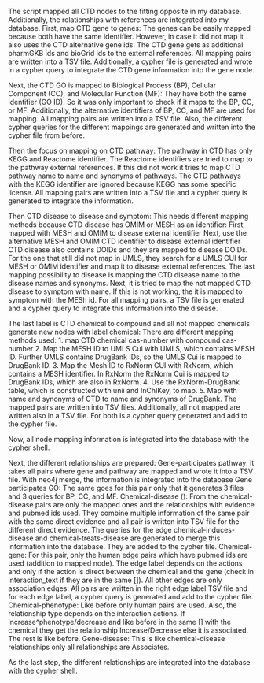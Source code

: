 The script mapped all CTD nodes to the fitting opposite in my database. Additionally, the relationships with references are integrated into my database.
First, map CTD gene to genes:
               The genes can be easily mapped because both have the same identifier. However, in case it did not map it also uses the CTD alternative gene ids.
               The CTD gene gets as additional pharmGKB ids and bioGrid ids to the external references.
               All mapping pairs are written into a TSV file.
               Additionally, a cypher file is generated and wrote in a cypher query to integrate the CTD gene information into the gene node.

Next, the CTD GO is mapped to Biological Process (BP), Cellular Component (CC), and Molecular Function (MF):
               They have both the same identifier (GO ID). So it was only important to check if it maps to the BP, CC, or MF. Additionally, the alternative identifiers of BP, CC, and MF are used for mapping.
               All mapping pairs are written into a TSV file. Also, the different cypher queries for the different mappings are generated and written into the cypher file from before.

Then the focus on mapping on CTD pathway:
               The pathway in CTD has only KEGG and Reactome identifier. The Reactome identifiers are tried to map to the pathway external references. If this did not work it tries to map CTD pathway name to name and synonyms of pathways.
               The CTD pathways with the KEGG identifier are ignored because KEGG has some specific license.
               All mapping pairs are written into a TSV file and a cypher query is generated to integrate the information.

Then CTD disease to disease and symptom:
                This needs different mapping methods because CTD disease has OMIM or MESH as an identifier:
                First, mapped with MESH and OMIM to disease external identifier
                Next, use the alternative MESH and OMIM CTD identifier to disease external identifier
                CTD disease also contains DOIDs and they are mapped to disease DOIDs.
                For the one that still did not map in UMLS, they search for a UMLS CUI for MESH or OMIM identifier and map it to disease external references.
                The last mapping possibility to disease is mapping the CTD disease name to the disease names and synonyms.
                Next, it is tried to map the not mapped CTD disease to symptom with name.
                If this is not working, the it is mapped to symptom with the MESh id.
                For all mapping pairs, a TSV file is generated and a cypher query to integrate this information into the disease.


The last label is CTD chemical to compound and all not mapped chemicals generate new nodes with label chemical:
    There are different mapping methods used:
        1.	map CTD chemical cas-number with compound cas-number
        2.	Map the MESH ID to UMLS Cui with UMLS, which contains MESH ID. Further UMLS contains DrugBank IDs, so the UMLS Cui is mapped to DrugBank ID.
        3.	Map the Mesh ID to RxNorm CUI with RxNorm, which contains a MESH identifier. In RxNorm the RxNorm Cui is mapped to DrugBank IDs, which are also in RxNorm.
        4.	Use the RxNorm-DrugBank table, which is constructed with unii and InChIKey, to map.
        5.	Map with name and synonyms of CTD to name and synonyms of DrugBank.
    The mapped pairs are written into TSV files. Additionally, all not mapped are written also in a TSV file. For both is a cypher query generated and add to the cypher file.

Now, all node mapping information is integrated into the database with the cypher shell.

Next, the different relationships are prepared:
               Gene-participates pathway: it takes all pairs where gene and pathway are mapped and wrote it into a TSV file. With neo4j merge, the information is integrated into the database
               Gene participates GO: The same goes for this pair only that it generates 3 files and 3 queries for BP, CC, and MF.
               Chemical-disease (): From the chemical-disease pairs are only the mapped ones and the relationships with evidence and pubmed ids used. They combine multiple information of the same pair with the same direct evidence and all pair is written into TSV file for the different direct evidence. The queries for the edge chemical-induces-disease and chemical-treats-disease are generated to merge this information into the database. They are added to the cypher file.
               Chemical-gene: For this pair, only the human edge pairs which have pubmed ids are used (addition to mapped node). The edge label depends on the actions and only if the action is direct between the chemical and the gene (check in interaction_text if they are in the same []). All other edges are only association edges.  All pairs are written in the right edge label TSV file and for each edge label, a cypher query is generated and add to the cypher file.
               Chemical-phenotype: Like before only human pairs are used. Also, the relationship type depends on the interaction actions. If increase^phenotype/decrease and like before in the same [] with the chemical they get the relationship Increase/Decrease else it is associated. The rest is like before.
               Gene-disease: This is like chemical-disease relationships only all relationships are Associates.

As the last step, the different relationships are integrated into the database with the cypher shell.
